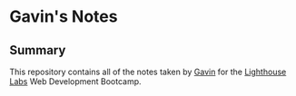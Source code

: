 # Gavin's Notes

## Summary

This repository contains all of the notes taken by [Gavin](https://github.com/gavinswan) for the [Lighthouse Labs](https://www.lighthouselabs.ca/) Web Development Bootcamp.